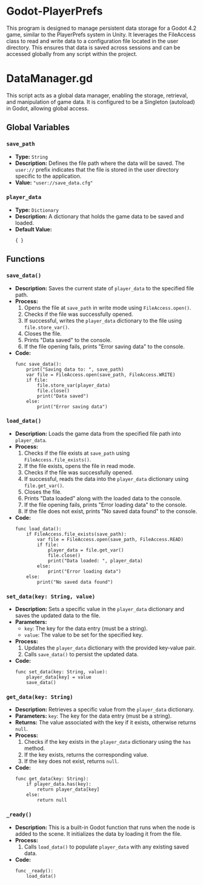 # Godot-PlayerPrefs
This program is designed to manage persistent data storage for a Godot 4.2 game, similar to the PlayerPrefs system in Unity. It leverages the FileAccess class to read and write data to a configuration file located in the user directory. This ensures that data is saved across sessions and can be accessed globally from any script within the project.

# DataManager.gd

This script acts as a global data manager, enabling the storage, retrieval, and manipulation of game data. It is configured to be a Singleton (autoload) in Godot, allowing global access.

## Global Variables

### `save_path`
- **Type:** `String`
- **Description:** Defines the file path where the data will be saved. The `user://` prefix indicates that the file is stored in the user directory specific to the application.
- **Value:** `"user://save_data.cfg"`

### `player_data`
- **Type:** `Dictionary`
- **Description:** A dictionary that holds the game data to be saved and loaded.
- **Default Value:**
    ```gdscript
    { }
    ```

## Functions

### `save_data()`
- **Description:** Saves the current state of `player_data` to the specified file path.
- **Process:**
  1. Opens the file at `save_path` in write mode using `FileAccess.open()`.
  2. Checks if the file was successfully opened.
  3. If successful, writes the `player_data` dictionary to the file using `file.store_var()`.
  4. Closes the file.
  5. Prints "Data saved" to the console.
  6. If the file opening fails, prints "Error saving data" to the console.
- **Code:**
    ```gdscript
    func save_data():
        print("Saving data to: ", save_path)
        var file = FileAccess.open(save_path, FileAccess.WRITE)
        if file:
            file.store_var(player_data)
            file.close()
            print("Data saved")
        else:
            print("Error saving data")
    ```

### `load_data()`
- **Description:** Loads the game data from the specified file path into `player_data`.
- **Process:**
  1. Checks if the file exists at `save_path` using `FileAccess.file_exists()`.
  2. If the file exists, opens the file in read mode.
  3. Checks if the file was successfully opened.
  4. If successful, reads the data into the `player_data` dictionary using `file.get_var()`.
  5. Closes the file.
  6. Prints "Data loaded" along with the loaded data to the console.
  7. If the file opening fails, prints "Error loading data" to the console.
  8. If the file does not exist, prints "No saved data found" to the console.
- **Code:**
    ```gdscript
    func load_data():
        if FileAccess.file_exists(save_path):
            var file = FileAccess.open(save_path, FileAccess.READ)
            if file:
                player_data = file.get_var()
                file.close()
                print("Data loaded: ", player_data)
            else:
                print("Error loading data")
        else:
            print("No saved data found")
    ```

### `set_data(key: String, value)`
- **Description:** Sets a specific value in the `player_data` dictionary and saves the updated data to the file.
- **Parameters:**
  - `key`: The key for the data entry (must be a string).
  - `value`: The value to be set for the specified key.
- **Process:**
  1. Updates the `player_data` dictionary with the provided key-value pair.
  2. Calls `save_data()` to persist the updated data.
- **Code:**
    ```gdscript
    func set_data(key: String, value):
        player_data[key] = value
        save_data()
    ```

### `get_data(key: String)`
- **Description:** Retrieves a specific value from the `player_data` dictionary.
- **Parameters:** `key`: The key for the data entry (must be a string).
- **Returns:** The value associated with the key if it exists, otherwise returns `null`.
- **Process:**
  1. Checks if the key exists in the `player_data` dictionary using the `has` method.
  2. If the key exists, returns the corresponding value.
  3. If the key does not exist, returns `null`.
- **Code:**
    ```gdscript
    func get_data(key: String):
        if player_data.has(key):
            return player_data[key]
        else:
            return null
    ```

### `_ready()`
- **Description:** This is a built-in Godot function that runs when the node is added to the scene. It initializes the data by loading it from the file.
- **Process:**
  1. Calls `load_data()` to populate `player_data` with any existing saved data.
- **Code:**
    ```gdscript
    func _ready():
        load_data()
    ```


